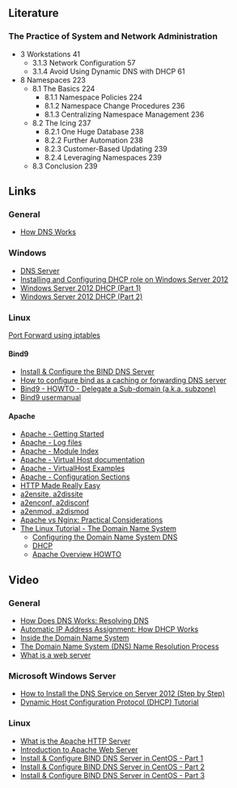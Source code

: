 ## Literature
### The Practice of System and Network Administration
* 3 Workstations 41
    * 3.1.3 Network Configuration 57
    * 3.1.4 Avoid Using Dynamic DNS with DHCP 61
* 8 Namespaces 223
    * 8.1 The Basics 224
        * 8.1.1 Namespace Policies 224
        * 8.1.2 Namespace Change Procedures 236
        * 8.1.3 Centralizing Namespace Management 236
    * 8.2 The Icing 237
        * 8.2.1 One Huge Database 238
        * 8.2.2 Further Automation 238
        * 8.2.3 Customer-Based Updating 239
        * 8.2.4 Leveraging Namespaces 239
    * 8.3 Conclusion 239

## Links   
### General
* [How DNS Works](https://technet.microsoft.com/en-us/library/cc772774(v=ws.10).aspx)

### Windows
* [DNS Server](https://technet.microsoft.com/en-us/windowsserver/dd448607.aspx)
* [Installing and Configuring DHCP role on Windows Server 2012](http://blogs.technet.com/b/teamdhcp/archive/2012/08/31/installing-and-configuring-dhcp-role-on-windows-server-2012.aspx)
* [Windows Server 2012 DHCP (Part 1)](http://www.windowsnetworking.com/articles-tutorials/windows-server-2012/windows-server-2012-dhcp-part1.html)
* [Windows Server 2012 DHCP (Part 2)](http://www.windowsnetworking.com/articles-tutorials/windows-server-2012/windows-server-2012-dhcp-part2.html)

### Linux

[Port Forward using iptables](http://www.philchen.com/2011/06/21/how-to-port-forward-using-netfilteriptables)

#### Bind9
* [Install & Configure the BIND DNS Server](http://www.danscourses.com/Linux-Fundamentals/install-a-configure-the-bind-dns-server.html)
* [How to configure bind as a caching or forwarding DNS server](https://www.digitalocean.com/community/tutorials/how-to-configure-bind-as-a-caching-or-forwarding-dns-server-on-ubuntu-14-04)
* [Bind9 - HOWTO - Delegate a Sub-domain (a.k.a. subzone) ](http://www.zytrax.com/books/dns/ch9/delegate.html)
* [Bind9 usermanual](www.bind9.net/arm910.pdf)
#### Apache
* [Apache - Getting Started](http://httpd.apache.org/docs/2.4/getting-started.html)
* [Apache - Log files](http://httpd.apache.org/docs/2.4/logs.html)
* [Apache - Module Index](http://httpd.apache.org/docs/2.4/mod/)
* [Apache - Virtual Host documentation](http://httpd.apache.org/docs/2.4/vhosts/)
* [Apache - VirtualHost Examples](http://httpd.apache.org/docs/2.4/vhosts/examples.html)
* [Apache - Configuration Sections](http://httpd.apache.org/docs/2.4/sections.html)
* [HTTP Made Really Easy](http://www.jmarshall.com/easy/http/)
* [a2ensite, a2dissite](http://manpages.ubuntu.com/manpages/precise/man8/a2ensite.8.html)
* [a2enconf, a2disconf](http://manpages.ubuntu.com/manpages/utopic/en/man8/a2enconf.8.html)
* [a2enmod, a2dismod](http://manpages.ubuntu.com/manpages/utopic/en/man8/a2enmod.8.html)
* [Apache vs Nginx: Practical Considerations](https://www.digitalocean.com/community/tutorials/apache-vs-nginx-practical-considerations)
* [The Linux Tutorial - The Domain Name System](http://www.linux-tutorial.info/modules.php?name=MContent&pageid=147)
    - [Configuring the Domain Name System DNS](http://www.linux-tutorial.info/modules.php?name=MContent&pageid=148)
    - [DHCP](http://www.linux-tutorial.info/modules.php?name=MContent&pageid=149)
    - [Apache Overview HOWTO](http://www.linux-tutorial.info/modules.php?name=Howto&pagename=Apache-Overview-HOWTO/Apache-Overview-HOWTO-2.html)

## Video
### General
* [How Does DNS Works: Resolving DNS](https://www.youtube.com/watch?v=BCjUbpIzRs8)
* [Automatic IP Address Assignment: How DHCP Works](https://www.youtube.com/watch?v=RUZohsAxPxQ)
* [Inside the Domain Name System](https://www.youtube.com/watch?v=GlZC4Jwf3xQ)
* [The Domain Name System (DNS) Name Resolution Process](https://www.youtube.com/watch?v=S8G63sJPPj0)
* [What is a web server](https://www.youtube.com/watch?v=54n_iXocB6o)

### Microsoft Windows Server
* [How to Install the DNS Service on Server 2012 (Step by Step)](https://www.youtube.com/watch?v=-5_KGCH1nzY)
* [Dynamic Host Configuration Protocol (DHCP) Tutorial](https://www.youtube.com/watch?v=unn6ZlB7BRI)

### Linux
* [What is the Apache HTTP Server](https://www.youtube.com/watch?v=fRLJ3bnbHmE)
* [Introduction to Apache Web Server](https://www.youtube.com/watch?v=JlTuemnD-MM&list=PL6DC4FEFFA2CF0A73)
* [Install & Configure BIND DNS Server in CentOS - Part 1](https://www.youtube.com/watch?v=kD1VQv3981g)
* [Install & Configure BIND DNS Server in CentOS - Part 2](https://www.youtube.com/watch?v=s-N2Yq7pyKI&feature=youtu.be)
* [Install & Configure BIND DNS Server in CentOS - Part 3](https://www.youtube.com/watch?v=70aVLHzbMzw&feature=youtu.be)
 

